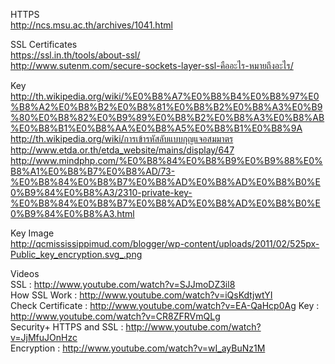 HTTPS <br/>
http://ncs.msu.ac.th/archives/1041.html <br/>

SSL Certificates <br/>
https://ssl.in.th/tools/about-ssl/ <br/>
http://www.sutenm.com/secure-sockets-layer-ssl-คืออะไร-หมายถึงอะไร/ <br/>

Key <br/>
http://th.wikipedia.org/wiki/%E0%B8%A7%E0%B8%B4%E0%B8%97%E0%B8%A2%E0%B8%B2%E0%B8%81%E0%B8%B2%E0%B8%A3%E0%B9%80%E0%B8%82%E0%B9%89%E0%B8%B2%E0%B8%A3%E0%B8%AB%E0%B8%B1%E0%B8%AA%E0%B8%A5%E0%B8%B1%E0%B8%9A <br/>
http://th.wikipedia.org/wiki/การเข้ารหัสลับแบบกุญแจอสมมาตร  <br/>
http://www.etda.or.th/etda_website/mains/display/647 <br/>
http://www.mindphp.com/%E0%B8%84%E0%B8%B9%E0%B9%88%E0%B8%A1%E0%B8%B7%E0%B8%AD/73-%E0%B8%84%E0%B8%B7%E0%B8%AD%E0%B8%AD%E0%B8%B0%E0%B9%84%E0%B8%A3/2310-private-key-%E0%B8%84%E0%B8%B7%E0%B8%AD%E0%B8%AD%E0%B8%B0%E0%B9%84%E0%B8%A3.html <br/>

Key Image <br/>
http://qcmississippimud.com/blogger/wp-content/uploads/2011/02/525px-Public_key_encryption.svg_.png <br/>

Videos <br/>
SSL :  http://www.youtube.com/watch?v=SJJmoDZ3il8 <br/>
How SSL Work : http://www.youtube.com/watch?v=iQsKdtjwtYI <br/>
Check Certificate : http://www.youtube.com/watch?v=EA-QaHcp0Ag
Key :  http://www.youtube.com/watch?v=CR8ZFRVmQLg <br/>
Security+ HTTPS and SSL : http://www.youtube.com/watch?v=JjMfuJOnHzc <br/>
Encryption : http://www.youtube.com/watch?v=wI_ayBuNz1M
